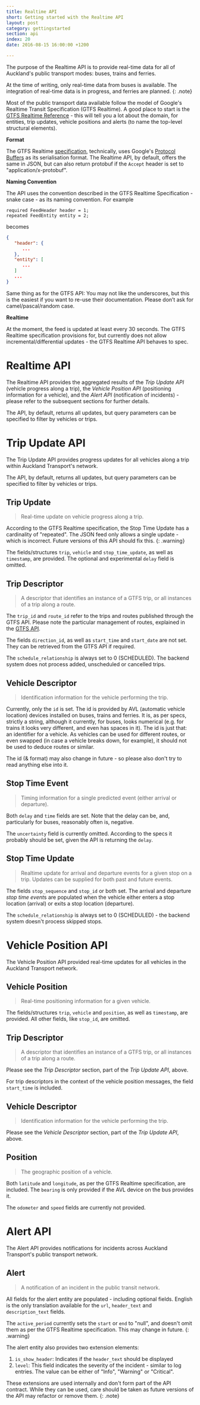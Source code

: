 ```yaml
---
title: Realtime API
short: Getting started with the Realtime API
layout: post
category: gettingstarted
section: api
index: 20
date: 2016-08-15 16:00:00 +1200

---
```


The purpose of the Realtime API is to provide real-time data for all of Auckland's public transport modes: buses, trains and ferries.

At the time of writing, only real-time data from buses is available. The integration of real-time data is in progress, and ferries are planned.
{: .note}

Most of the public transport data available follow the model of Google's Realtime Transit Specification (GTFS Realtime). A good place to start is the [GTFS Realtime Reference](https://developers.google.com/transit/gtfs-realtime/reference/) - this will tell you a lot about the domain, for entities, trip updates, vehicle positions and alerts (to name the top-level structural elements).

**Format**

The GTFS Realtime [specification](https://github.com/google/transit/blob/master/gtfs-realtime/proto/gtfs-realtime.proto), technically, uses Google's [Protocol Buffers](https://developers.google.com/protocol-buffers/) as its serialisation format. The Realtime API, by default, offers the same in JSON, but can also return protobuf if the `Accept` header is set to "application/x-protobuf".

**Naming Convention**

The API uses the convention described in the GTFS Realtime Specification - snake case - as its naming convention. For example

```
required FeedHeader header = 1;
repeated FeedEntity entity = 2;
```

becomes

```json
{
   "header": {
      ...
   },
   "entity": [
      ...
   ]
   ...
}
```

Same thing as for the GTFS API: You may not like the underscores, but this is the easiest if you want to re-use their documentation. Please don’t ask for camel/pascal/random case.

**Realtime**

At the moment, the feed is updated at least every 30 seconds. The GTFS Realtime specification provisions for, but currently does not allow incremental/differential updates - the GTFS Realtime API behaves to spec.

# Realtime API

The Realtime API provides the aggregated results of the *Trip Update API* (vehicle progress along a trip), the *Vehicle Position API* (positioning information for a vehicle), and the *Alert API* (notification of incidents) - please refer to the subsequent sections for further details.

The API, by default, returns all updates, but query parameters can be specified to filter by vehicles or trips.

# Trip Update API

The Trip Update API provides progress updates for all vehicles along a trip within Auckland Transport's network. 

The API, by default, returns all updates, but query parameters can be specified to filter by vehicles or trips.

## Trip Update

> Real-time update on vehicle progress along a trip.

According to the GTFS Realtime specification, the Stop Time Update has a cardinality of "repeated". The JSON feed only allows a single update - which is incorrect. Future versions of this API should fix this.
{: .warning}

The fields/structures `trip`, `vehicle` and `stop_time_update`, as well as `timestamp`, are provided. The optional and experimental `delay` field is omitted.

## Trip Descriptor

> A descriptor that identifies an instance of a GTFS trip, or all instances of a trip along a route.

The `trip_id` and `route_id` refer to the trips and routes published through the GTFS API. Please note the particular management of routes, explained in the [GTFS API](../gtfs-api/).

The fields `direction_id`, as well as `start_time` and `start_date` are not set. They can be retrieved from the GTFS API if required.

The `schedule_relationship` is always set to 0 (SCHEDULED). The backend system does not process added, unscheduled or cancelled trips.

## Vehicle Descriptor

> Identification information for the vehicle performing the trip.

Currently, only the `id` is set. The id is provided by AVL (automatic vehicle location) devices installed on buses, trains and ferries. It is, as per specs, strictly a string, although it currently, for buses, looks numerical (e.g. for trains it looks very different, and even has spaces in it). The id is just that: an identifier for a vehicle. As vehicles can be used for different routes, or even swapped (in case a vehicle breaks down, for example), it should not be used to deduce routes or similar.

The id (& format) may also change in future - so please also don't try to read anything else into it.

## Stop Time Event

> Timing information for a single predicted event (either arrival or departure).

Both `delay` and `time` fields are set. Note that the delay can be, and, particularly for buses, reasonably often is, negative.

The `uncertainty` field is currently omitted. According to the specs it probably should be set, given the API is returning the `delay`.

## Stop Time Update

> Realtime update for arrival and departure events for a given stop on a trip. Updates can be supplied for both past and future events.

The fields `stop_sequence` and `stop_id` or both set. The arrival and departure *stop time event*s are populated when the vehicle either enters a stop location (arrival) or exits a stop location (departure).

The `schedule_relationship` is always set to 0 (SCHEDULED) - the backend system doesn't process skipped stops.

# Vehicle Position API

The Vehicle Position API provided real-time updates for all vehicles in the Auckland Transport network.

## Vehicle Position

> Real-time positioning information for a given vehicle.

The fields/structures `trip`, `vehicle` and `position`, as well as `timestamp`, are provided. All other fields, like `stop_id`, are omitted.

## Trip Descriptor

> A descriptor that identifies an instance of a GTFS trip, or all instances of a trip along a route.

Please see the *Trip Descriptor* section, part of the *Trip Update API*, above.

For trip descriptors in the context of the vehicle position messages, the field `start_time` is included.
 
## Vehicle Descriptor

> Identification information for the vehicle performing the trip.

Please see the *Vehicle Descriptor* section, part of the *Trip Update API*, above.

## Position

> The geographic position of a vehicle.

Both `latitude` and `longitude`, as per the GTFS Realtime specification, are included. The `bearing` is only provided if the AVL device on the bus provides it.

The `odometer` and `speed` fields are currently not provided.

# Alert API

The Alert API provides notifications for incidents across Auckland Transport's public transport network.

## Alert

> A notification of an incident in the public transit network.

All fields for the alert entity are populated - including optional fields. English is the only translation available for the `url`, `header_text` and `description_text` fields.

The `active_period` currently sets the `start` or `end` to "null", and doesn't omit them as per the GTFS Realtime specification. This may change in future.
{: .warning}

The alert entity also provides two extension elements:

1. `is_show_header`: Indicates if the `header_text` should be displayed
2. `level`: This field indicates the severity of the incident - similar to log entries. The value can be either of "Info", "Warning" or "Critical".

These extensions are used internally and don't form part of the API contract. While they can be used, care should be taken as future versions of the API may refactor or remove them.
{: .note}
